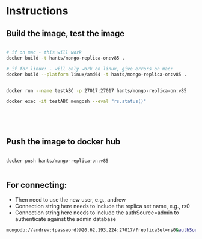 # Instructions


## Build the image, test the image

```bash

# if on mac - this will work
docker build -t hants/mongo-replica-on:v85 .

# if for linux: - will only work on linux, give errors on mac: 
docker build --platform linux/amd64 -t hants/mongo-replica-on:v85 .


docker run --name testABC -p 27017:27017 hants/mongo-replica-on:v85

docker exec -it testABC mongosh --eval "rs.status()"



    
```

## Push the image to docker hub

```bash

docker push hants/mongo-replica-on:v85
    
```

## For connecting:

- Then need to use the new user, e.g., andrew 
- Connection string here needs to include the replica set name, e.g., rs0
- Connection string here needs to include the authSource=admin to authenticate against the admin database

```bash
mongodb://andrew:{password}@20.62.193.224:27017/?replicaSet=rs0&authSource=admin
```


